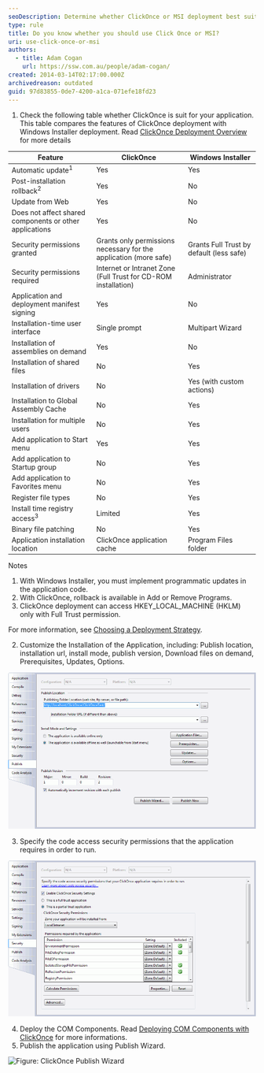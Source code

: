 ```yaml
---
seoDescription: Determine whether ClickOnce or MSI deployment best suits your application's needs by comparing features in this comprehensive table.
type: rule
title: Do you know whether you should use Click Once or MSI?
uri: use-click-once-or-msi
authors:
  - title: Adam Cogan
    url: https://ssw.com.au/people/adam-cogan/
created: 2014-03-14T02:17:00.000Z
archivedreason: outdated
guid: 97d83855-0de7-4200-a1ca-071efe18fd23
---
```


1. Check the following table whether ClickOnce is suit for your application.\
   This table compares the features of ClickOnce deployment with Windows Installer deployment. Read [ClickOnce Deployment Overview](https://learn.microsoft.com/en-us/visualstudio/deployment/clickonce-security-and-deployment) for more details

<!--endintro-->

| Feature                                                 | ClickOnce                                                         | Windows Installer                        |
| ------------------------------------------------------- | ----------------------------------------------------------------- | ---------------------------------------- |
| Automatic update<sup>1</sup>                            | Yes                                                               | Yes                                      |
| Post-installation rollback<sup>2</sup>                  | Yes                                                               | No                                       |
| Update from Web                                         | Yes                                                               | No                                       |
| Does not affect shared components or other applications | Yes                                                               | No                                       |
| Security permissions granted                            | Grants only permissions necessary for the application (more safe) | Grants Full Trust by default (less safe) |
| Security permissions required                           | Internet or Intranet Zone (Full Trust for CD-ROM installation)    | Administrator                            |
| Application and deployment manifest signing             | Yes                                                               | No                                       |
| Installation-time user interface                        | Single prompt                                                     | Multipart Wizard                         |
| Installation of assemblies on demand                    | Yes                                                               | No                                       |
| Installation of shared files                            | No                                                                | Yes                                      |
| Installation of drivers                                 | No                                                                | Yes (with custom actions)                |
| Installation to Global Assembly Cache                   | No                                                                | Yes                                      |
| Installation for multiple users                         | No                                                                | Yes                                      |
| Add application to Start menu                           | Yes                                                               | Yes                                      |
| Add application to Startup group                        | No                                                                | Yes                                      |
| Add application to Favorites menu                       | No                                                                | Yes                                      |
| Register file types                                     | No                                                                | Yes                                      |
| Install time registry access<sup>3</sup>                | Limited                                                           | Yes                                      |
| Binary file patching                                    | No                                                                | Yes                                      |
| Application installation location                       | ClickOnce application cache                                       | Program Files folder                     |

Notes

1. With Windows Installer, you must implement programmatic updates in the application code.
2. With ClickOnce, rollback is available in Add or Remove Programs.
3. ClickOnce deployment can access HKEY_LOCAL_MACHINE (HKLM) only with Full Trust permission.

For more information, see [Choosing a Deployment Strategy](https://learn.microsoft.com/en-us/visualstudio/deployment/choosing-a-clickonce-deployment-strategy?view=vs-2022).

2. Customize the Installation of the Application, including: Publish location, installation url, install mode, publish version, Download files on demand, Prerequisites, Updates, Options.

![Figure: Publish tab of the application properties](clickonce_publishtab.gif)

3. Specify the code access security permissions that the application requires in order to run.

![Figure: Security tab of the application properties](clickonce_securitytab.gif)

4. Deploy the COM Components. Read [Deploying COM Components with ClickOnce](https://learn.microsoft.com/en-us/visualstudio/deployment/deploying-com-components-with-clickonce) for more informations.
5. Publish the application using Publish Wizard.

![Figure: ClickOnce Publish Wizard](images/clickonce_publishwizard.gif)

